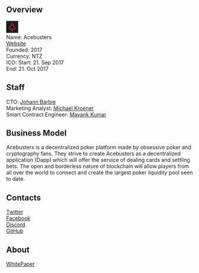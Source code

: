 ## Overview
![logo](../projects/logo/acebusters.png)  
Name: Acebusters  
[Website](http://www.acebusters.com/)  
Founded: 2017  
Currency: NTZ  
ICO: Start: 21. Sep 2017  
End: 21. Oct 2017
## Staff
CTO: [Johann Barbie](../people/johann_barbie.md)  
Marketing Analyst: [Michael Kroener](../people/michael_kroener.md)  
Smart Contract Engineer: [Mayank Kumar](../people/mayank_kumar.md)  
## Business Model
Acebusters is a decentralized poker platform made by obsessive poker and cryptography fans. They strive to create Acebusters as a decentralized application (Dapp) which will offer the service of dealing cards and settling bets. The open and borderless nature of blockchain will allow players from all over the world to connect and create the largest poker liquidity pool seen to date.
## Contacts  
[Twitter](https://twitter.com/ace_busters)   
[Facebook](https://www.facebook.com/acebusters.poker)  
[Discord](https://discordapp.com/invite/7PesDTZ)  
[GitHub](https://github.com/acebusters)    
## About  
[WhitePaper](http://www.acebusters.com/files/acebusters_whitepaper.pdf)  

